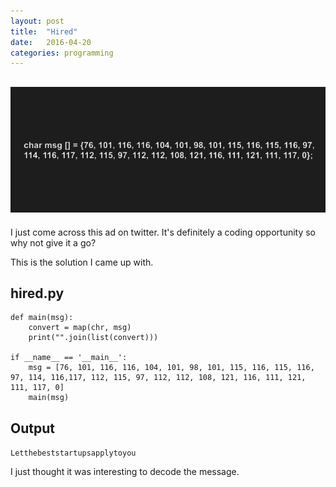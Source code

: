 ```yaml
---
layout: post
title:  "Hired"
date:   2016-04-20
categories: programming
---
```


![Hired Ad](https://raw.githubusercontent.com/dudepare/dudepare.github.io/master/images/hired.jpg)
---
I just come across this ad on twitter. It's definitely a coding opportunity so why not give it a go?

This is the solution I came up with.

## hired.py

    def main(msg):
    	convert = map(chr, msg)
    	print("".join(list(convert)))
    
    if __name__ == '__main__':
    	msg = [76, 101, 116, 116, 104, 101, 98, 101, 115, 116, 115, 116, 97, 114, 116,117, 112, 115, 97, 112, 112, 108, 121, 116, 111, 121, 111, 117, 0]
    	main(msg)

## Output

`Letthebeststartupsapplytoyou`

I just thought it was interesting to decode the message.
